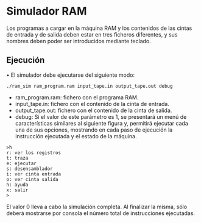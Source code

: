 # Simulador RAM

Los programas a cargar en la máquina RAM y los contenidos de las cintas de entrada
y de salida deben estar en tres ficheros diferentes, y sus nombres deben poder ser
introducidos mediante teclado.

## Ejecución

• El simulador debe ejecutarse del siguiente modo:

```./ram_sim ram_program.ram input_tape.in output_tape.out debug```

- ram_program.ram: fichero con el programa RAM.
- input_tape.in: fichero con el contenido de la cinta de entrada.
- output_tape.out: fichero con el contenido de la cinta de salida.
- debug: Si el valor de este parámetro es 1, se presentará un menú de
características similares al siguiente figura y, permitirá ejecutar cada una
de sus opciones, mostrando en cada paso de ejecución la instrucción
ejecutada y el estado de la máquina.

```
>h
r: ver los registros
t: traza
e: ejecutar
s: desensamblador
i: ver cinta entrada
o: ver cinta salida
h: ayuda
x: salir
>
```

El valor 0 lleva a cabo la simulación completa. Al finalizar la misma, sólo
deberá mostrarse por consola el número total de instrucciones ejecutadas.